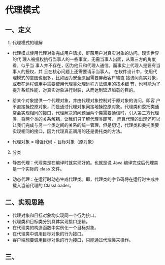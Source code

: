 # 代理模式
## 一、定义

1. 代理模式的理解

- 代理模式使用代理对象完成用户请求，屏蔽用户对真实对象的访问。现实世界的代
理人被授权执行当事人的一些事宜，无需当事人出面，从第三方的角度看，似乎当
事人并不存在，因为他只和代理人通信。而事实上代理人是要有当事人的授权，并
且在核心问题上还需要请示当事人。
在软件设计中，使用代理模式的意图也很多，比如因为安全原因需要屏蔽客户端直
接访问真实对象，或者在远程调用中需要使用代理类处理远程方法调用的技术细
节，也可能为了提升系统性能，对真实对象进行封装，从而达到延迟加载的目的。

- 给某个对象提供一个代理对象，并由代理对象控制对于原对象的访问，即客
  户不直接操控原对象，而是通过代理对象间接地操控原对象。代理类和委托类通常会实现相同的接口，代理解决的问题当两个类需要通信时，引入第三方代理类，将两个类的关系解耦，让我们只了解代理类即可，
  而且代理的出现还可以让我们完成与另一个类之间的关系的统一管理，但是切记，代理类和委托类要实现相同的接口，因为代理真正调用的还是委托类的方法。
 
- 代理对象 = 增强代码 + 目标对象（原对象）

2. 分类

- 静态代理：代理类是在编译时就实现好的。也就是说 Java 编译完成后代理类是一个实际的 class 文件。

- 动态代理：在运行时动态生成代理类。即，代理类的字节码将在运行时生成并载入当前代理的 ClassLoader。

## 二、实现思路

- 代理对象和目标对象均实现同一个行为接口。
- 代理类和目标类分别具体实现接口逻辑。
- 在代理类的构造函数中实例化一个目标对象。
- 在代理类中调用目标对象的行为接口。
- 客户端想要调用目标对象的行为接口，只能通过代理类来操作。


## 三、
